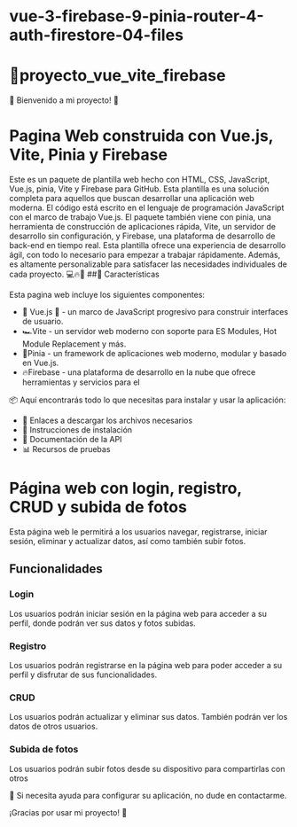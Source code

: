 # vue-3-firebase-9-pinia-router-4-auth-firestore-04-files
 
# 📝proyecto_vue_vite_firebase
 
 🌟 Bienvenido a mi proyecto! 🌟 
# Pagina Web construida con Vue.js, Vite, Pinia y Firebase

Este es un paquete de plantilla web hecho con HTML, CSS, JavaScript, Vue.js, pinia, Vite y Firebase para GitHub. Esta plantilla es una solución completa para aquellos que buscan desarrollar una aplicación web moderna. El código está escrito en el lenguaje de programación JavaScript con el marco de trabajo Vue.js. El paquete también viene con pinia, una herramienta de construcción de aplicaciones rápida, Vite, un servidor de desarrollo sin configuración, y Firebase, una plataforma de desarrollo de back-end en tiempo real. Esta plantilla ofrece una experiencia de desarrollo ágil, con todo lo necesario para empezar a trabajar rápidamente. Además, es altamente personalizable para satisfacer las necesidades individuales de cada proyecto. 
💻🔥🚀
##📖 Características

Esta pagina web incluye los siguientes componentes:

- 🦊 Vue.js 🦊  - un marco de JavaScript progresivo para construir interfaces de usuario.
- 🏎Vite - un servidor web moderno con soporte para ES Modules, Hot Module Replacement y más.
- 🤖Pinia - un framework de aplicaciones web moderno, modular y basado en Vue.js.
- 🔥Firebase - una plataforma de desarrollo en la nube que ofrece herramientas y servicios para el


📦 Aquí encontrarás todo lo que necesitas para instalar y usar la aplicación: 

* 🔗 Enlaces a descargar los archivos necesarios 
* 📃 Instrucciones de instalación 
* 📜 Documentación de la API 
* 📊 Recursos de pruebas 

# Página web con login, registro, CRUD y subida de fotos

Esta página web le permitirá a los usuarios navegar, registrarse, iniciar sesión, eliminar y actualizar datos, así como también subir fotos. 

## Funcionalidades

### Login

Los usuarios podrán iniciar sesión en la página web para acceder a su perfil, donde podrán ver sus datos y fotos subidas.

### Registro

Los usuarios podrán registrarse en la página web para poder acceder a su perfil y disfrutar de sus funcionalidades.

### CRUD

Los usuarios podrán actualizar y eliminar sus datos. También podrán ver los datos de otros usuarios.

### Subida de fotos

Los usuarios podrán subir fotos desde su dispositivo para compartirlas con otros

🤝 Si necesita ayuda para configurar su aplicación, no dude en contactarme.

¡Gracias por usar mi proyecto! 🙌
